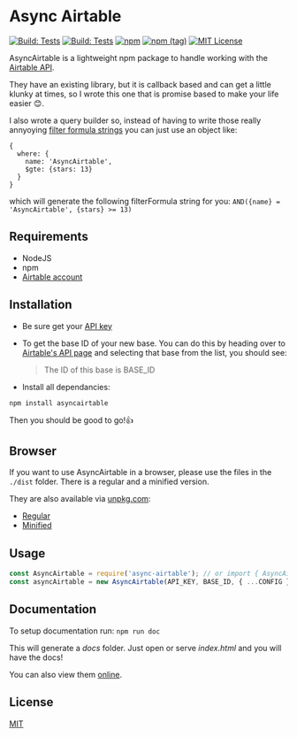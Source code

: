 # Async Airtable

[![Build: Tests](https://img.shields.io/github/workflow/status/GV14982/async-airtable/next?label=Next&logo=jest&logoColor=white&style=flat)](https://github.com/gv14982/async-airtable/actions)
[![Build: Tests](https://img.shields.io/github/workflow/status/GV14982/async-airtable/main?label=Main&logo=jest&logoColor=white&style=flat)](https://github.com/gv14982/async-airtable/actions)
[![npm](https://img.shields.io/npm/v/asyncairtable)](https://www.npmjs.com/package/asyncairtable)
[![npm (tag)](https://img.shields.io/npm/v/asyncairtable/next)](https://www.npmjs.com/package/asyncairtable)
[![MIT License](https://img.shields.io/github/license/GV14982/async-airtable?style=flat)](LICENSE.md)

AsyncAirtable is a lightweight npm package to handle working with the [Airtable API](https://airtable.com/api).

They have an existing library, but it is callback based and can get a little klunky at times, so I wrote this one that is promise based to make your life easier 😊.

I also wrote a query builder so, instead of having to write those really annyoying [filter formula strings](https://support.airtable.com/hc/en-us/articles/203255215-Formula-Field-Reference#array_functions) you can just use an object like:

```
{
  where: {
    name: 'AsyncAirtable',
    $gte: {stars: 13}
  }
}
```

which will generate the following filterFormula string for you: `AND({name} = 'AsyncAirtable', {stars} >= 13)`

## Requirements

- NodeJS
- npm
- [Airtable account](https://airtable.com/signup)

## Installation

- Be sure get your [API key](https://support.airtable.com/hc/en-us/articles/219046777-How-do-I-get-my-API-key-)

- To get the base ID of your new base. You can do this by heading over to [Airtable's API page](https://airtable.com/api) and selecting that base from the list, you should see:

  > The ID of this base is BASE_ID

- Install all dependancies:

```
npm install asyncairtable
```

Then you should be good to go!👍

## Browser

If you want to use AsyncAirtable in a browser, please use the files in the `./dist` folder. There is a regular and a minified version.

They are also available via [unpkg.com](https://unpkg.com/):

- [Regular](https://unpkg.com/asyncairtable/dist/asyncAirtable.js)
- [Minified](https://unpkg.com/asyncairtable/dist/asyncAirtable.min.js)

## Usage

```javascript
const AsyncAirtable = require('async-airtable'); // or import { AsyncAirtable } from 'asyncairtable';
const asyncAirtable = new AsyncAirtable(API_KEY, BASE_ID, { ...CONFIG });
```

## Documentation

To setup documentation run:
`npm run doc`

This will generate a _docs_ folder. Just open or serve _index.html_ and you will have the docs!

You can also view them [online](https://asyncairtable.com).

## License

[MIT](https://choosealicense.com/licenses/mit/)
